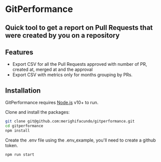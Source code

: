 # GitPerformance
## Quick tool to get a report on Pull Requests that were created by you on a repository


## Features

- Export CSV for all the Pull Requests approved with number of PR, created at, merged at and the approval
- Export CSV with metrics only for months grouping by PRs.

## Installation

GitPerformance requires [Node.js](https://nodejs.org/) v10+ to run.

Clone and install the packages:

```sh
git clone git@github.com:merighifacundo/gitperformance.git
cd gitperformance
npm install

```

Create the .env file using the .env_example, you'll need to create a github token.

```sh
npm run start
```


